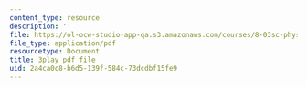 ```yaml
---
content_type: resource
description: ''
file: https://ol-ocw-studio-app-qa.s3.amazonaws.com/courses/8-03sc-physics-iii-vibrations-and-waves-fall-2016/2a4ca0c8b6d5139f584c73dcdbf15fe9_Dlhma3z57SA.pdf
file_type: application/pdf
resourcetype: Document
title: 3play pdf file
uid: 2a4ca0c8-b6d5-139f-584c-73dcdbf15fe9
---
```

